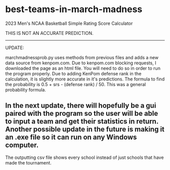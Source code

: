 # best-teams-in-march-madness
2023 Men's NCAA Basketball Simple Rating Score Calculator

THIS IS NOT AN ACCURATE PREDICTION.

-------------------------------------------------------------------------------------------------------------------------------
UPDATE:

marchmadnessprob.py uses methods from previous files and adds a new data source from kenpom.com. Due to kenpom.com blocking requests, I downloaded the page as an html file. You will need to do so in order to run the program properly. Due to adding KenPom defense rank in the calculation, it is slightly more accurate in it's predictions. The formula to find the probability is 0.5 + srs - (defense rank) / 50. This was a general probability formula.

In the next update, there will hopefully be a gui paired with the program so the user will be able to input a team and get their statistics in return. Another possible update in the future is making it an .exe file so it can run on any Windows computer.
-------------------------------------------------------------------------------------------------------------------------------

The outputting csv file shows every school instead of just schools that have made the tournament. 
